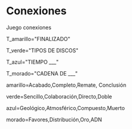 
# Conexiones
Juego conexiones

T_amarillo="FINALIZADO"

T_verde="TIPOS DE DISCOS"

T_azul="TIEMPO ___"

T_morado="CADENA DE ___"

amarillo=Acabado,Completo,Remate, Conclusión 

verde=Sencillo,Colaboración,Directo,Doble

azul=Geológico,Atmosférico,Compuesto,Muerto

morado=Favores,Distribución,Oro,ADN